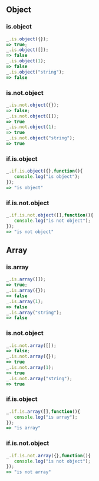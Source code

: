 ## Object
### is.object
``` javascript 
_.is.object({});
=> true;
_.is.object([]);
=> false
_.is.object(1);
=> false
_.is.object("string");
=> false
```
### is.not.object
``` javascript 
_.is.not.object({});
=> false;
_.is.not.object([]);
=> true
_.is.not.object(1);
=> true
_.is.not.object("string");
=> true
```
### if.is.object
``` javascript 
_.if.is.object({},function(){
   console.log("is object");
});
=> "is object"
```
### if.is.not.object
``` javascript 
_.if.is.not.object([],function(){
   console.log("is not object");
});
=> "is not object"
```

## Array
### is.array
``` javascript 
_.is.array([]);
=> true;
_.is.array({});
=> false
_.is.array(1);
=> false
_.is.array("string");
=> false
```
### is.not.object
``` javascript 
_.is.not.array([]);
=> false;
_.is.not.array({});
=> true
_.is.not.array(1);
=> true
_.is.not.array("string");
=> true
```
### if.is.object
``` javascript 
_.if.is.array([],function(){
   console.log("is array");
});
=> "is array"
```
### if.is.not.object
``` javascript 
_.if.is.not.array({},function(){
   console.log("is not object");
});
=> "is not array"
```
